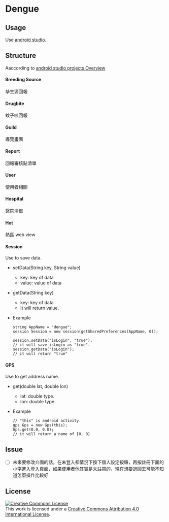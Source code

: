 # Dengue

## Usage

Use [android studio](https://developer.android.com/studio/index.html).

## Structure

Aaccording to [android studio projects Overview](https://developer.android.com/studio/projects/index.html)

#### Breeding Source

孳生源回報

#### Drugbite

蚊子咬回報

#### Guild

導覽畫面

#### Report

回報審核點清單

#### User

使用者相關

#### Hospital

醫院清單

#### Hot

熱區 web view

#### Session

Use to save data.

- setData(String key, String value)
    - key: key of data
    - value: value of data
- getData(String key)
    - key: key of data
    - It will return value.
- Example

    ```android
    string AppName = "dengue";
    session Session = new session(getSharedPreferences(AppName, 0));

    session.setData("isLogin", "true");
    // it will save isLogin as "true".
    session.getData("isLogin");
    // it will return "true"
    ```

#### GPS

Use to get address name.

- get(double lat, double lon)
    - lat: double type.
    - lon: double type.
- Example

    ```android
    // "this" is android activity.
    gps Gps = new Gps(this);
    Gps.get(0.0, 0.0);
    // it will return a name of [0, 0]
    ```

## Issue

- [ ] 未來要修改介面的話，在未登入都情況下按下個人設定按鈕，再按註冊下面的小字進入登入頁面，如果使用者他其實是未註冊的，現在想要退回去可能不知道怎麼操作比較好

## License
<a rel="license" href="http://creativecommons.org/licenses/by/4.0/"><img alt="Creative Commons License" style="border-width:0" src="https://i.creativecommons.org/l/by/4.0/88x31.png" /></a><br />This work is licensed under a <a rel="license" href="http://creativecommons.org/licenses/by/4.0/">Creative Commons Attribution 4.0 International License</a>.
